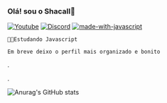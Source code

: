 ### Olá! sou o Shacall🐺

[![Youtube](https://img.shields.io/badge/YouTube_Gaming-FF0000?style=for-the-badge&logo=youtube-gaming&logoColor=white)](https://www.youtube.com/channel/UC5smcKX06mpkNVH3BLdoNfQ)
[![Discord](https://badgen.net/badge/icon/discord?icon=discord&label)](https://discord.gg/58FYdQmDyQ)
[![made-with-javascript](https://img.shields.io/badge/Made%20with-JavaScript-1f425f.svg)](https://www.javascript.com)


    👨‍🎓Estudando Javascript

    Em breve deixo o perfil mais organizado e bonito
.

.


![Anurag's GitHub stats](https://github-readme-stats.vercel.app/api?username=shacalldev&show_icons=true&theme=radical)



